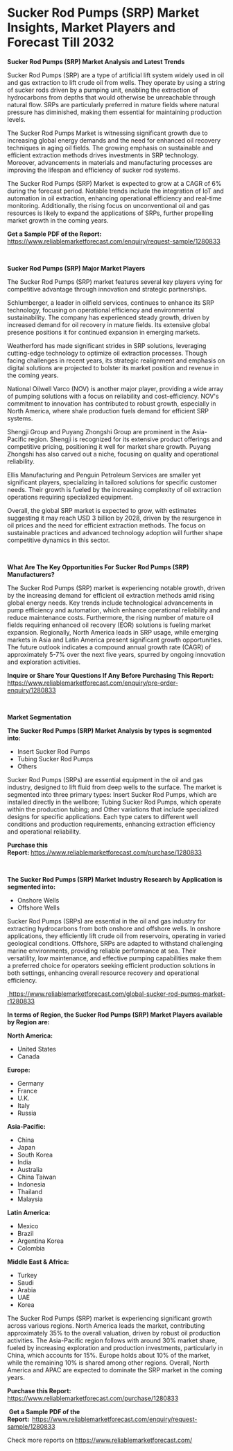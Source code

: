 <p><h1>Sucker Rod Pumps (SRP) Market Insights, Market Players and Forecast Till 2032</h1></p><p><strong>Sucker Rod Pumps (SRP) Market Analysis and Latest Trends</strong></p>
<p><p>Sucker Rod Pumps (SRP) are a type of artificial lift system widely used in oil and gas extraction to lift crude oil from wells. They operate by using a string of sucker rods driven by a pumping unit, enabling the extraction of hydrocarbons from depths that would otherwise be unreachable through natural flow. SRPs are particularly preferred in mature fields where natural pressure has diminished, making them essential for maintaining production levels.</p><p>The Sucker Rod Pumps Market is witnessing significant growth due to increasing global energy demands and the need for enhanced oil recovery techniques in aging oil fields. The growing emphasis on sustainable and efficient extraction methods drives investments in SRP technology. Moreover, advancements in materials and manufacturing processes are improving the lifespan and efficiency of sucker rod systems.</p><p>The Sucker Rod Pumps (SRP) Market is expected to grow at a CAGR of 6% during the forecast period. Notable trends include the integration of IoT and automation in oil extraction, enhancing operational efficiency and real-time monitoring. Additionally, the rising focus on unconventional oil and gas resources is likely to expand the applications of SRPs, further propelling market growth in the coming years.</p></p>
<p><strong>Get a Sample PDF of the Report:&nbsp;</strong> <a href="https://www.reliablemarketforecast.com/enquiry/request-sample/1280833?utm_campaign=2717&utm_medium=2&utm_source=Github&utm_content=ia&utm_term=24032025&utm_id=sucker-rod-pumps-srp">https://www.reliablemarketforecast.com/enquiry/request-sample/1280833</a></p>
<p>&nbsp;</p>
<p><strong>Sucker Rod Pumps (SRP) Major Market Players</strong></p>
<p><p>The Sucker Rod Pumps (SRP) market features several key players vying for competitive advantage through innovation and strategic partnerships. </p><p>Schlumberger, a leader in oilfield services, continues to enhance its SRP technology, focusing on operational efficiency and environmental sustainability. The company has experienced steady growth, driven by increased demand for oil recovery in mature fields. Its extensive global presence positions it for continued expansion in emerging markets.</p><p>Weatherford has made significant strides in SRP solutions, leveraging cutting-edge technology to optimize oil extraction processes. Though facing challenges in recent years, its strategic realignment and emphasis on digital solutions are projected to bolster its market position and revenue in the coming years.</p><p>National Oilwell Varco (NOV) is another major player, providing a wide array of pumping solutions with a focus on reliability and cost-efficiency. NOV's commitment to innovation has contributed to robust growth, especially in North America, where shale production fuels demand for efficient SRP systems.</p><p>Shengji Group and Puyang Zhongshi Group are prominent in the Asia-Pacific region. Shengji is recognized for its extensive product offerings and competitive pricing, positioning it well for market share growth. Puyang Zhongshi has also carved out a niche, focusing on quality and operational reliability.</p><p>Ellis Manufacturing and Penguin Petroleum Services are smaller yet significant players, specializing in tailored solutions for specific customer needs. Their growth is fueled by the increasing complexity of oil extraction operations requiring specialized equipment.</p><p>Overall, the global SRP market is expected to grow, with estimates suggesting it may reach USD 3 billion by 2028, driven by the resurgence in oil prices and the need for efficient extraction methods. The focus on sustainable practices and advanced technology adoption will further shape competitive dynamics in this sector.</p></p>
<p>&nbsp;</p>
<p><strong>What Are The Key Opportunities For Sucker Rod Pumps (SRP) Manufacturers?</strong></p>
<p><p>The Sucker Rod Pumps (SRP) market is experiencing notable growth, driven by the increasing demand for efficient oil extraction methods amid rising global energy needs. Key trends include technological advancements in pump efficiency and automation, which enhance operational reliability and reduce maintenance costs. Furthermore, the rising number of mature oil fields requiring enhanced oil recovery (EOR) solutions is fueling market expansion. Regionally, North America leads in SRP usage, while emerging markets in Asia and Latin America present significant growth opportunities. The future outlook indicates a compound annual growth rate (CAGR) of approximately 5-7% over the next five years, spurred by ongoing innovation and exploration activities.</p></p>
<p><strong>Inquire or Share Your Questions If Any Before Purchasing This Report:</strong> <a href="https://www.reliablemarketforecast.com/enquiry/pre-order-enquiry/1280833?utm_campaign=2717&utm_medium=2&utm_source=Github&utm_content=ia&utm_term=24032025&utm_id=sucker-rod-pumps-srp">https://www.reliablemarketforecast.com/enquiry/pre-order-enquiry/1280833</a></p>
<p>&nbsp;</p>
<p><strong>Market Segmentation</strong></p>
<p><strong>The Sucker Rod Pumps (SRP) Market Analysis by types is segmented into:</strong></p>
<p><ul><li>Insert Sucker Rod Pumps</li><li>Tubing Sucker Rod Pumps</li><li>Others</li></ul></p>
<p><p>Sucker Rod Pumps (SRPs) are essential equipment in the oil and gas industry, designed to lift fluid from deep wells to the surface. The market is segmented into three primary types: Insert Sucker Rod Pumps, which are installed directly in the wellbore; Tubing Sucker Rod Pumps, which operate within the production tubing; and Other variations that include specialized designs for specific applications. Each type caters to different well conditions and production requirements, enhancing extraction efficiency and operational reliability.</p></p>
<p><strong>Purchase this Report:&nbsp;</strong><a href="https://www.reliablemarketforecast.com/purchase/1280833?utm_campaign=2717&utm_medium=2&utm_source=Github&utm_content=ia&utm_term=24032025&utm_id=sucker-rod-pumps-srp">https://www.reliablemarketforecast.com/purchase/1280833</a></p>
<p>&nbsp;</p>
<p><strong>The Sucker Rod Pumps (SRP) Market Industry Research by Application is segmented into:</strong></p>
<p><ul><li>Onshore Wells</li><li>Offshore Wells</li></ul></p>
<p><p>Sucker Rod Pumps (SRPs) are essential in the oil and gas industry for extracting hydrocarbons from both onshore and offshore wells. In onshore applications, they efficiently lift crude oil from reservoirs, operating in varied geological conditions. Offshore, SRPs are adapted to withstand challenging marine environments, providing reliable performance at sea. Their versatility, low maintenance, and effective pumping capabilities make them a preferred choice for operators seeking efficient production solutions in both settings, enhancing overall resource recovery and operational efficiency.</p></p>
<p><a href="https://www.reliablemarketforecast.com/global-sucker-rod-pumps-market-r1280833?utm_campaign=2717&utm_medium=2&utm_source=Github&utm_content=ia&utm_term=24032025&utm_id=sucker-rod-pumps-srp">&nbsp;https://www.reliablemarketforecast.com/global-sucker-rod-pumps-market-r1280833</a></p>
<p><strong>In terms of Region, the Sucker Rod Pumps (SRP) Market Players available by Region are:</strong></p>
<p>
    <p> <strong> North America: </strong>
        <ul>
            <li>United States</li>
            <li>Canada</li>
        </ul>
        </p> 
    <p> <strong> Europe: </strong>
        <ul>
            <li>Germany</li>
            <li>France</li>
            <li>U.K.</li>
            <li>Italy</li>
            <li>Russia</li>
        </ul>
        </p> 
    <p> <strong> Asia-Pacific: </strong>
        <ul>
            <li>China</li>
            <li>Japan</li>
            <li>South Korea</li>
            <li>India</li>
            <li>Australia</li>
            <li>China Taiwan</li>
            <li>Indonesia</li>
            <li>Thailand</li>
            <li>Malaysia</li>
        </ul>
        </p> 
    <p> <strong> Latin America: </strong>
        <ul>
            <li>Mexico</li>
            <li>Brazil</li>
            <li>Argentina Korea</li>
            <li>Colombia</li>
        </ul>
        </p> 
    <p> <strong> Middle East & Africa: </strong>
        <ul>
            <li>Turkey</li>
            <li>Saudi</li>
            <li>Arabia</li>
            <li>UAE</li>
            <li>Korea</li>
        </ul>
    </p>
    </p>
<p><p>The Sucker Rod Pumps (SRP) market is experiencing significant growth across various regions. North America leads the market, contributing approximately 35% to the overall valuation, driven by robust oil production activities. The Asia-Pacific region follows with around 30% market share, fueled by increasing exploration and production investments, particularly in China, which accounts for 15%. Europe holds about 10% of the market, while the remaining 10% is shared among other regions. Overall, North America and APAC are expected to dominate the SRP market in the coming years.</p></p>
<p><strong>Purchase this Report: </strong><a href="https://www.reliablemarketforecast.com/purchase/1280833?utm_campaign=2717&utm_medium=2&utm_source=Github&utm_content=ia&utm_term=24032025&utm_id=sucker-rod-pumps-srp">https://www.reliablemarketforecast.com/purchase/1280833</a></p>
<p>&nbsp;<strong>Get a Sample PDF of the Report:&nbsp;&nbsp;</strong><a href="https://www.reliablemarketforecast.com/enquiry/request-sample/1280833?utm_campaign=2717&utm_medium=2&utm_source=Github&utm_content=ia&utm_term=24032025&utm_id=sucker-rod-pumps-srp">https://www.reliablemarketforecast.com/enquiry/request-sample/1280833</a></p>
<p><strong></strong></p>
<p>Check more reports on <a href="https://www.reliablemarketforecast.com/?utm_campaign=2717&utm_medium=2&utm_source=Github&utm_content=ia&utm_term=24032025&utm_id=sucker-rod-pumps-srp">https://www.reliablemarketforecast.com/</a></p>